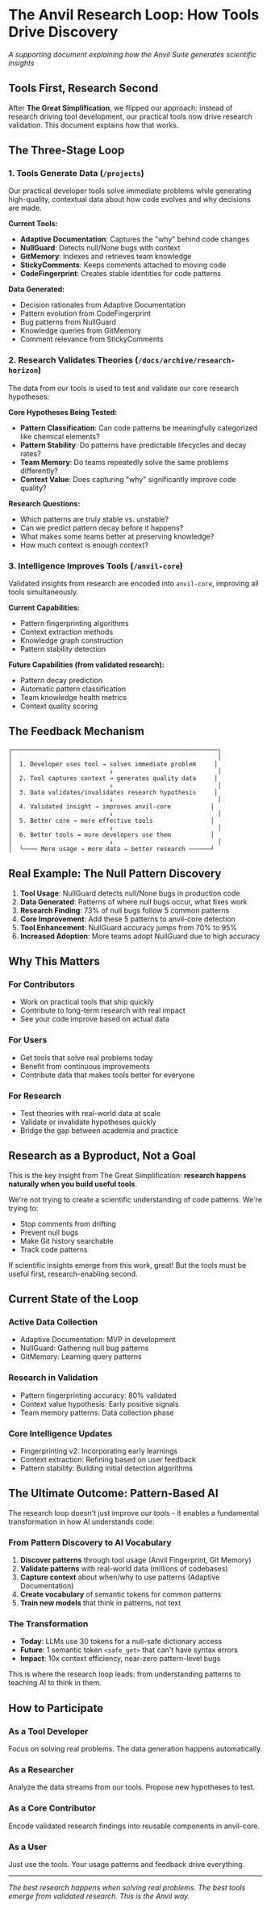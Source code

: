 # The Anvil Research Loop: How Tools Drive Discovery

*A supporting document explaining how the Anvil Suite generates scientific insights*

## Tools First, Research Second

After **The Great Simplification**, we flipped our approach: instead of research driving tool development, our practical tools now drive research validation. This document explains how that works.

## The Three-Stage Loop

### 1. Tools Generate Data (`/projects`)
Our practical developer tools solve immediate problems while generating high-quality, contextual data about how code evolves and why decisions are made.

**Current Tools:**
- **Adaptive Documentation**: Captures the "why" behind code changes
- **NullGuard**: Detects null/None bugs with context
- **GitMemory**: Indexes and retrieves team knowledge
- **StickyComments**: Keeps comments attached to moving code
- **CodeFingerprint**: Creates stable identities for code patterns

**Data Generated:**
- Decision rationales from Adaptive Documentation
- Pattern evolution from CodeFingerprint
- Bug patterns from NullGuard
- Knowledge queries from GitMemory
- Comment relevance from StickyComments

### 2. Research Validates Theories (`/docs/archive/research-horizon`)
The data from our tools is used to test and validate our core research hypotheses:

**Core Hypotheses Being Tested:**
- **Pattern Classification**: Can code patterns be meaningfully categorized like chemical elements?
- **Pattern Stability**: Do patterns have predictable lifecycles and decay rates?
- **Team Memory**: Do teams repeatedly solve the same problems differently?
- **Context Value**: Does capturing "why" significantly improve code quality?

**Research Questions:**
- Which patterns are truly stable vs. unstable?
- Can we predict pattern decay before it happens?
- What makes some teams better at preserving knowledge?
- How much context is enough context?

### 3. Intelligence Improves Tools (`/anvil-core`)
Validated insights from research are encoded into `anvil-core`, improving all tools simultaneously.

**Current Capabilities:**
- Pattern fingerprinting algorithms
- Context extraction methods
- Knowledge graph construction
- Pattern stability detection

**Future Capabilities (from validated research):**
- Pattern decay prediction
- Automatic pattern classification
- Team knowledge health metrics
- Context quality scoring

## The Feedback Mechanism

```
┌─────────────────────────────────────────────────────────┐
│                                                         │
│  1. Developer uses tool → solves immediate problem     │
│                           ↓                             │
│  2. Tool captures context → generates quality data     │
│                           ↓                             │
│  3. Data validates/invalidates research hypothesis     │
│                           ↓                             │
│  4. Validated insight → improves anvil-core           │
│                           ↓                             │
│  5. Better core → more effective tools                │
│                           ↓                             │
│  6. Better tools → more developers use them           │
│                           ↓                             │
│  └──── More usage → more data → better research ──────┘
```

## Real Example: The Null Pattern Discovery

1. **Tool Usage**: NullGuard detects null/None bugs in production code
2. **Data Generated**: Patterns of where null bugs occur, what fixes work
3. **Research Finding**: 73% of null bugs follow 5 common patterns
4. **Core Improvement**: Add these 5 patterns to anvil-core detection
5. **Tool Enhancement**: NullGuard accuracy jumps from 70% to 95%
6. **Increased Adoption**: More teams adopt NullGuard due to high accuracy

## Why This Matters

### For Contributors
- Work on practical tools that ship quickly
- Contribute to long-term research with real impact
- See your code improve based on actual data

### For Users
- Get tools that solve real problems today
- Benefit from continuous improvements
- Contribute data that makes tools better for everyone

### For Research
- Test theories with real-world data at scale
- Validate or invalidate hypotheses quickly
- Bridge the gap between academia and practice

## Research as a Byproduct, Not a Goal

This is the key insight from The Great Simplification: **research happens naturally when you build useful tools**.

We're not trying to create a scientific understanding of code patterns. We're trying to:
- Stop comments from drifting
- Prevent null bugs
- Make Git history searchable
- Track code patterns

If scientific insights emerge from this work, great! But the tools must be useful first, research-enabling second.

## Current State of the Loop

### Active Data Collection
- Adaptive Documentation: MVP in development
- NullGuard: Gathering null bug patterns
- GitMemory: Learning query patterns

### Research in Validation
- Pattern fingerprinting accuracy: 80% validated
- Context value hypothesis: Early positive signals
- Team memory patterns: Data collection phase

### Core Intelligence Updates
- Fingerprinting v2: Incorporating early learnings
- Context extraction: Refining based on user feedback
- Pattern stability: Building initial detection algorithms

## The Ultimate Outcome: Pattern-Based AI

The research loop doesn't just improve our tools - it enables a fundamental transformation in how AI understands code:

### From Pattern Discovery to AI Vocabulary
1. **Discover patterns** through tool usage (Anvil Fingerprint, Git Memory)
2. **Validate patterns** with real-world data (millions of codebases)
3. **Capture context** about when/why to use patterns (Adaptive Documentation)
4. **Create vocabulary** of semantic tokens for common patterns
5. **Train new models** that think in patterns, not text

### The Transformation
- **Today**: LLMs use 30 tokens for a null-safe dictionary access
- **Future**: 1 semantic token `<safe_get>` that can't have syntax errors
- **Impact**: 10x context efficiency, near-zero pattern-level bugs

This is where the research loop leads: from understanding patterns to teaching AI to think in them.

## How to Participate

### As a Tool Developer
Focus on solving real problems. The data generation happens automatically.

### As a Researcher
Analyze the data streams from our tools. Propose new hypotheses to test.

### As a Core Contributor
Encode validated research findings into reusable components in anvil-core.

### As a User
Just use the tools. Your usage patterns and feedback drive everything.

---

*The best research happens when solving real problems. The best tools emerge from validated research. This is the Anvil way.*